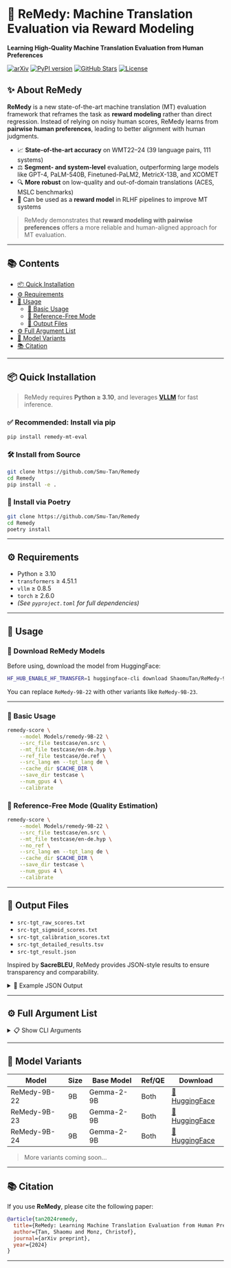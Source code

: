 # 🚀 ReMedy: Machine Translation Evaluation via Reward Modeling

<div align="left">

**Learning High-Quality Machine Translation Evaluation from Human Preferences**

</div>

[![arXiv](https://img.shields.io/badge/arXiv-2405.12345-b31b1b)](https://arxiv.org/abs/2504.13630)
[![PyPI version](https://img.shields.io/pypi/v/remedy-mt-eval)](https://pypi.org/project/remedy-mt-eval/)
[![GitHub Stars](https://img.shields.io/github/stars/Smu-Tan/Remedy)](https://github.com/Smu-Tan/Remedy/stargazers)
[![License](https://img.shields.io/github/license/Smu-Tan/Remedy)](./LICENSE)


## ✨ About ReMedy

**ReMedy** is a new state-of-the-art machine translation (MT) evaluation framework that reframes the task as **reward modeling** rather than direct regression. Instead of relying on noisy human scores, ReMedy learns from **pairwise human preferences**, leading to better alignment with human judgments.

- 📈 **State-of-the-art accuracy** on WMT22–24 (39 language pairs, 111 systems)
- ⚖️ **Segment- and system-level** evaluation, outperforming large models like GPT-4, PaLM-540B, Finetuned-PaLM2, MetricX-13B, and XCOMET
- 🔍 **More robust** on low-quality and out-of-domain translations (ACES, MSLC benchmarks)
- 🧠 Can be used as a **reward model** in RLHF pipelines to improve MT systems

> ReMedy demonstrates that **reward modeling with pairwise preferences** offers a more reliable and human-aligned approach for MT evaluation.


---

## 📚 Contents

- [📦 Quick Installation](#-quick-installation)
- [⚙️ Requirements](#️-requirements)
- [🚀 Usage](#-usage)
  - [🔹 Basic Usage](#-basic-usage)
  - [🔹 Reference-Free Mode](#-reference-free-mode)
  - [📄 Output Files](#-output-files)
- [⚙️ Full Argument List](#️-full-argument-list)
- [🧠 Model Variants](#-model-variants)
- [📚 Citation](#-citation)

---

## 📦 Quick Installation

> ReMedy requires **Python ≥ 3.10**, and leverages **[VLLM](https://github.com/vllm-project/vllm)** for fast inference.

### ✅ Recommended: Install via pip

```bash
pip install remedy-mt-eval
```

### 🛠️ Install from Source

```bash
git clone https://github.com/Smu-Tan/Remedy
cd Remedy
pip install -e .
```

### 📜 Install via Poetry

```bash
git clone https://github.com/Smu-Tan/Remedy
cd Remedy
poetry install
```

---

## ⚙️ Requirements

- Python ≥ 3.10  
- `transformers` ≥ 4.51.1  
- `vllm` ≥ 0.8.5  
- `torch` ≥ 2.6.0  
- *(See `pyproject.toml` for full dependencies)*

---

## 🚀 Usage

### 💾 Download ReMedy Models

Before using, download the model from HuggingFace:

```bash
HF_HUB_ENABLE_HF_TRANSFER=1 huggingface-cli download ShaomuTan/ReMedy-9B-23 --local-dir Models/remedy-9B-23
```

You can replace `ReMedy-9B-22` with other variants like `ReMedy-9B-23`.

---



### 🔹 Basic Usage

```bash
remedy-score \
    --model Models/remedy-9B-22 \
    --src_file testcase/en.src \
    --mt_file testcase/en-de.hyp \
    --ref_file testcase/de.ref \
    --src_lang en --tgt_lang de \
    --cache_dir $CACHE_DIR \
    --save_dir testcase \
    --num_gpus 4 \
    --calibrate
```

### 🔹 Reference-Free Mode (Quality Estimation)

```bash
remedy-score \
    --model Models/remedy-9B-22 \
    --src_file testcase/en.src \
    --mt_file testcase/en-de.hyp \
    --no_ref \
    --src_lang en --tgt_lang de \
    --cache_dir $CACHE_DIR \
    --save_dir testcase \
    --num_gpus 4 \
    --calibrate
```

---

## 📄 Output Files

- `src-tgt_raw_scores.txt`
- `src-tgt_sigmoid_scores.txt`
- `src-tgt_calibration_scores.txt`
- `src-tgt_detailed_results.tsv`
- `src-tgt_result.json`

Inspired by **SacreBLEU**, ReMedy provides JSON-style results to ensure transparency and comparability.

<details>
<summary>📘 Example JSON Output</summary>

```json
{
  "metric_name": "remedy-9B-22",
  "raw_score": 4.502863049214531,
  "sigmoid_score": 0.9613502018042875,
  "calibration_score": 0.9029647169507162,
  "calibration_temp": 1.7999999999999998,
  "signature": "metric_name:remedy-9B-22|lp:en-de|ref:yes|version:0.1.1",
  "language_pair": "en-de",
  "source_language": "en",
  "target_language": "de",
  "segments": 2037,
  "version": "0.1.1",
  "args": {
    "src_file": "testcase/en.src",
    "mt_file": "testcase/en-de.hyp",
    "src_lang": "en",
    "tgt_lang": "de",
    "model": "Models/remedy-9B-22",
    "cache_dir": "Models",
    "save_dir": "testcase",
    "ref_file": "testcase/de.ref",
    "no_ref": false,
    "calibrate": true,
    "num_gpus": 4,
    "num_seqs": 256,
    "max_length": 4096,
    "enable_truncate": false,
    "version": false,
    "list_languages": false
  }
}
```

</details>

---

## ⚙️ Full Argument List

<details>
<summary>📋 Show CLI Arguments</summary>

### 🔸 Required

```python
--src_file           # Path to source file
--mt_file            # Path to MT output file
--src_lang           # Source language code (see remedy/toolbox/languages.py)
--tgt_lang           # Target language code
--model              # HuggingFace model ID or local model directory
--save_dir           # Directory to save results
```

### 🔸 Optional

```python
--ref_file           # Path to reference file
--no_ref             # Use reference-free (QE) mode
--cache_dir          # Model cache directory
--calibrate          # Apply entropy-based score calibration
--num_gpus           # Number of GPUs to use (default: 1)
--num_seqs           # Number of sequences (default: 256)
--max_length         # Max sequence length (default: 4096)
--enable_truncate    # Truncate long sequences if set
--version            # Show version info
--list_languages     # List supported languages
```

</details>

---

## 🧠 Model Variants

| Model         | Size | Base Model   | Ref/QE | Download |
|---------------|------|--------------|--------|----------|
| ReMedy-9B-22  | 9B   | Gemma-2-9B   | Both   | [🤗 HuggingFace](https://huggingface.co/ShaomuTan/ReMedy-9B-22) |
| ReMedy-9B-23  | 9B   | Gemma-2-9B   | Both   | [🤗 HuggingFace](https://huggingface.co/ShaomuTan/ReMedy-9B-23) |
| ReMedy-9B-24  | 9B   | Gemma-2-9B   | Both   | [🤗 HuggingFace](https://huggingface.co/ShaomuTan/ReMedy-9B-24) |

> More variants coming soon...

---

## 📚 Citation

If you use **ReMedy**, please cite the following paper:

```bibtex
@article{tan2024remedy,
  title={ReMedy: Learning Machine Translation Evaluation from Human Preferences with Reward Modeling},
  author={Tan, Shaomu and Monz, Christof},
  journal={arXiv preprint},
  year={2024}
}
```

---

